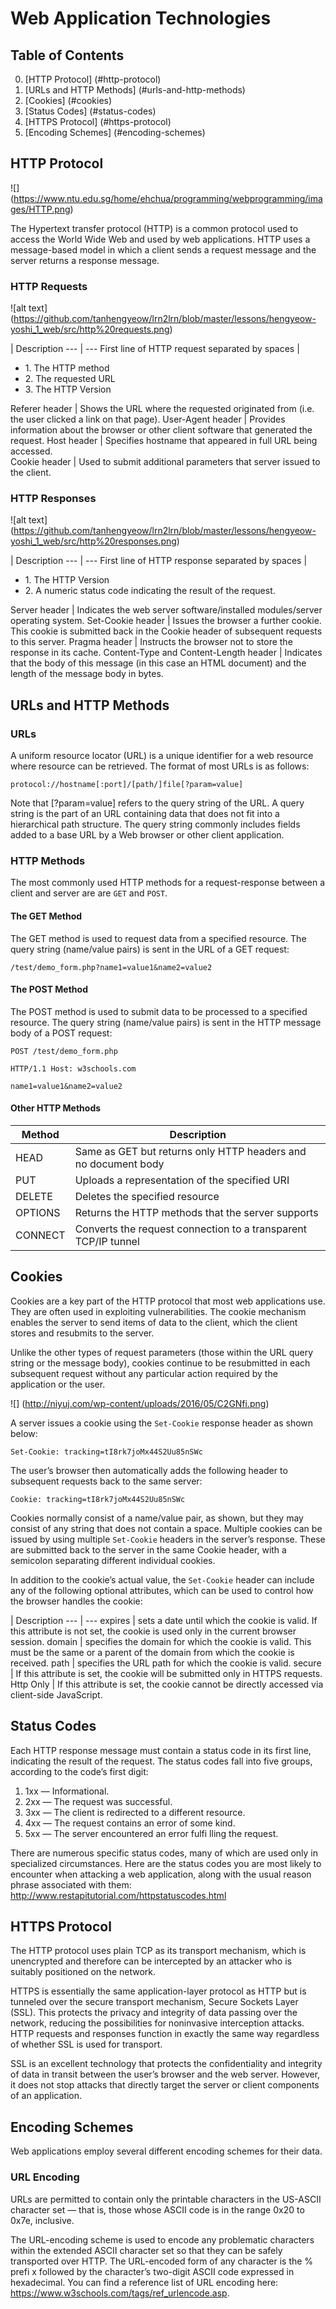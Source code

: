 # Web Application Technologies

## Table of Contents
0. [HTTP Protocol] (#http-protocol)
1. [URLs and HTTP Methods] (#urls-and-http-methods)
2. [Cookies] (#cookies)
3. [Status Codes] (#status-codes)
4. [HTTPS Protocol] (#https-protocol)
5. [Encoding Schemes] (#encoding-schemes)

## HTTP Protocol
<!-- #![alt text] (https://github.com/tanhengyeow/lrn2lrn/blob/master/lessons/hengyeow-yoshi_1_web/src/http%20protocol.png ) -->
![] (https://www.ntu.edu.sg/home/ehchua/programming/webprogramming/images/HTTP.png)

The Hypertext transfer protocol (HTTP) is a common protocol used to access the World Wide Web and used by web applications. HTTP uses a message-based model in which a client sends a request message and the server returns a response message.

### HTTP Requests
![alt text] (https://github.com/tanhengyeow/lrn2lrn/blob/master/lessons/hengyeow-yoshi_1_web/src/http%20requests.png)

 | Description 
--- | --- 
First line of HTTP request separated by spaces | <ul><li>1. The HTTP method </li><li>2. The requested URL </li><li>3. The HTTP Version</li></ul>
Referer header | Shows the URL where the requested originated from (i.e. the user clicked a link on that page).
User-Agent header | Provides information about the browser or other client software that generated the request.
Host header | Specifies hostname that appeared in full URL being accessed.  
Cookie header | Used to submit additional parameters that server issued to the client.

### HTTP Responses
![alt text] (https://github.com/tanhengyeow/lrn2lrn/blob/master/lessons/hengyeow-yoshi_1_web/src/http%20responses.png)

 | Description 
--- | --- 
First line of HTTP response separated by spaces | <ul><li>1. The HTTP Version </li><li>2. A numeric status code indicating the result of the request. </li></ul>
Server header | Indicates the web server software/installed modules/server operating system.
Set-Cookie header | Issues the browser a further cookie. This cookie is submitted back in the Cookie header of subsequent requests to this server.
Pragma header | Instructs the browser not to store the response in its cache. 
Content-Type and Content-Length header | Indicates that the body of this message (in this case an HTML document) and the length of the message body in bytes.

## URLs and HTTP Methods

### URLs

A uniform resource locator (URL) is a unique identifier for a web resource where resource can be retrieved. The format of most URLs is as follows:

`protocol://hostname[:port]/[path/]file[?param=value]`

Note that [?param=value] refers to the query string of the URL. A query string is the part of an URL containing data that does not fit into a hierarchical path structure. The query string commonly includes fields added to a base URL by a Web browser or other client application.

### HTTP Methods

The most commonly used HTTP methods for a request-response between a client and server are are `GET` and `POST`. 

#### The GET Method

The GET method is used to request data from a specified resource. The query string (name/value pairs) is sent in the URL of a GET request:

`/test/demo_form.php?name1=value1&name2=value2`

#### The POST Method 

The POST method is used to submit data to be processed to a specified resource. The query string (name/value pairs) is sent in the HTTP message body of a POST request:

`POST /test/demo_form.php`

`HTTP/1.1 Host: w3schools.com`

`name1=value1&name2=value2`

#### Other HTTP Methods

Method |	Description
--- | ---
HEAD	 | Same as GET but returns only HTTP headers and no document body
PUT	 | Uploads a representation of the specified URI
DELETE |	Deletes the specified resource
OPTIONS	| Returns the HTTP methods that the server supports
CONNECT	| Converts the request connection to a transparent TCP/IP tunnel

## Cookies

Cookies are a key part of the HTTP protocol that most web applications use. They are often used in exploiting vulnerabilities. The cookie mechanism enables the server to send items of data to the client, which the client stores and resubmits to the server. 

Unlike the other types of request parameters (those within the URL query string or the message body), cookies continue to be resubmitted in each subsequent request without any particular action required by the application or the user.

![] (http://niyuj.com/wp-content/uploads/2016/05/C2GNfi.png)

A server issues a cookie using the `Set-Cookie` response header as shown below:

`Set-Cookie: tracking=tI8rk7joMx44S2Uu85nSWc`

The user’s browser then automatically adds the following header to subsequent requests back to the same server:

`Cookie: tracking=tI8rk7joMx44S2Uu85nSWc`

Cookies normally consist of a name/value pair, as shown, but they may consist of any string that does not contain a space. Multiple cookies can be issued by using multiple `Set-Cookie` headers in the server’s response. These are submitted back to the server in the same Cookie header, with a semicolon separating different individual cookies.

In addition to the cookie’s actual value, the `Set-Cookie` header can include any of the following optional attributes, which can be used to control how the browser handles the cookie:

 | Description
--- | ---
expires | sets a date until which the cookie is valid. If this attribute is not set, the cookie is used only in the current browser session.
domain | specifies the domain for which the cookie is valid. This must be the same or a parent of the domain from which the cookie is received.
path | specifies the URL path for which the cookie is valid.
secure | If this attribute is set, the cookie will be submitted only in HTTPS requests.
Http Only | If this attribute is set, the cookie cannot be directly accessed via client-side JavaScript.

## Status Codes
Each HTTP response message must contain a status code in its first line, indicating the result of the request. The status codes fall into five groups, according to the code’s first digit:

1. 1xx — Informational.
2. 2xx — The request was successful.
3. 3xx — The client is redirected to a different resource.
4. 4xx — The request contains an error of some kind.
5. 5xx — The server encountered an error fulfi lling the request.

There are numerous specific status codes, many of which are used only in specialized circumstances. Here are the status codes you are most likely to encounter when attacking a web application, along with the usual reason phrase associated with them: http://www.restapitutorial.com/httpstatuscodes.html

## HTTPS Protocol
The HTTP protocol uses plain TCP as its transport mechanism, which is unencrypted and therefore can be intercepted by an attacker who is suitably positioned on the network.

HTTPS is essentially the same application-layer protocol as HTTP but is tunneled over the secure transport mechanism, Secure Sockets
Layer (SSL). This protects the privacy and integrity of data passing over the network, reducing the possibilities for noninvasive interception attacks. HTTP requests and responses function in exactly the same way regardless of whether SSL is used for transport.

SSL is an excellent technology that protects the confidentiality and integrity of data in transit between the user’s browser and the web server. However, it does not stop attacks that directly target the server or client components of an application.

## Encoding Schemes

Web applications employ several different encoding schemes for their data.

### URL Encoding

URLs are permitted to contain only the printable characters in the US-ASCII character set — that is, those whose ASCII code is in the range 0x20 to 0x7e, inclusive.

The URL-encoding scheme is used to encode any problematic characters within the extended ASCII character set so that they can be safely transported over HTTP. The URL-encoded form of any character is the % prefi x followed by the character’s two-digit ASCII code expressed in hexadecimal. You can find a reference list of URL encoding here: https://www.w3schools.com/tags/ref_urlencode.asp.


